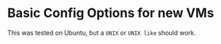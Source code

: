 # Basic Config Options for new VMs

This was tested on Ubuntu, but a `UNIX` or `UNIX like` should work.
